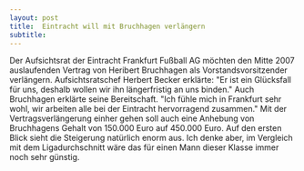 ```yaml
---
layout: post
title:  Eintracht will mit Bruchhagen verlängern
subtitle:  
---
```


Der Aufsichtsrat der Eintracht Frankfurt Fußball AG möchten den Mitte 2007 auslaufenden Vertrag von Heribert Bruchhagen als Vorstandsvorsitzender verlängern. Aufsichtsratschef Herbert Becker erklärte: "Er ist ein Glücksfall für uns, deshalb wollen wir ihn längerfristig an uns binden." Auch Bruchhagen erklärte seine Bereitschaft. "Ich fühle mich in Frankfurt sehr wohl, wir arbeiten alle bei der Eintracht hervorragend zusammen." Mit der Vertragsverlängerung einher gehen soll auch eine Anhebung von Bruchhagens Gehalt von 150.000 Euro auf 450.000 Euro. Auf den ersten Blick sieht die Steigerung natürlich enorm aus. Ich denke aber, im Vergleich mit dem Ligadurchschnitt wäre das für einen Mann dieser Klasse immer noch sehr günstig.


